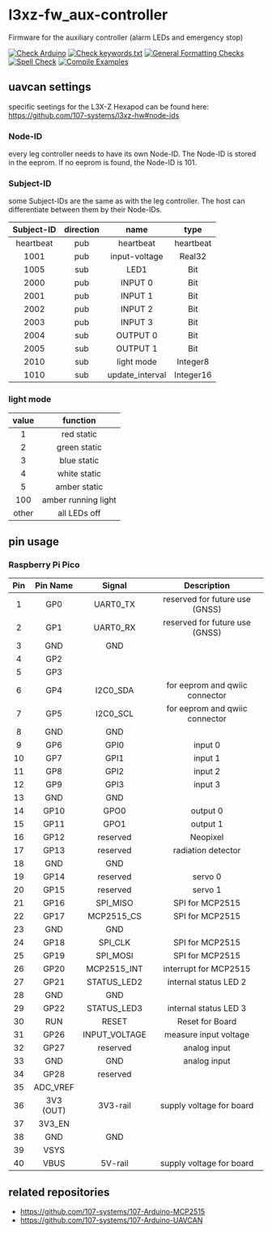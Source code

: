 # l3xz-fw_aux-controller
Firmware for the auxiliary controller (alarm LEDs and emergency stop)

[![Check Arduino](https://github.com/107-systems/l3xz-fw_aux-controller/actions/workflows/check-arduino.yml/badge.svg)](https://github.com/107-systems/l3xz-fw_aux-controller/actions/workflows/check-arduino.yml)
[![Check keywords.txt](https://github.com/107-systems/l3xz-fw_aux-controller/actions/workflows/check-keywords-txt.yml/badge.svg)](https://github.com/107-systems/l3xz-fw_aux-controller/actions/workflows/check-keywords-txt.yml)
[![General Formatting Checks](https://github.com/107-systems/l3xz-fw_aux-controller/workflows/General%20Formatting%20Checks/badge.svg)](https://github.com/107-systems/l3xz-fw_aux-controller/actions?workflow=General+Formatting+Checks)
[![Spell Check](https://github.com/107-systems/l3xz-fw_aux-controller/workflows/Spell%20Check/badge.svg)](https://github.com/107-systems/l3xz-fw_aux-controller/actions?workflow=Spell+Check)
[![Compile Examples](https://github.com/107-systems/l3xz-fw_aux-controller/workflows/Compile/badge.svg)](https://github.com/107-systems/l3xz-fw_aux-controller/actions?workflow=Compile)

## uavcan settings

specific seetings for the L3X-Z Hexapod can be found here: https://github.com/107-systems/l3xz-hw#node-ids

### Node-ID

every leg controller needs to have its own Node-ID. The Node-ID is stored in the eeprom. If no eeprom is found, the Node-ID is 101.

### Subject-ID

some Subject-IDs are the same as with the leg controller. The host can differentiate between them by their Node-IDs.

| **Subject-ID** | **direction** | **name**          | **type**    |
|:--------------:|:-------------:|:-----------------:|:-----------:|
| heartbeat      | pub           | heartbeat         | heartbeat   |
| 1001           | pub           | input-voltage     | Real32      |
| 1005           | sub           | LED1              | Bit         |
| 2000           | pub           | INPUT 0           | Bit         |
| 2001           | pub           | INPUT 1           | Bit         |
| 2002           | pub           | INPUT 2           | Bit         |
| 2003           | pub           | INPUT 3           | Bit         |
| 2004           | sub           | OUTPUT 0          | Bit         |
| 2005           | sub           | OUTPUT 1          | Bit         |
| 2010           | sub           | light mode        | Integer8    |
| 1010           | sub           | update_interval   | Integer16   |

### light mode

| **value** | **function**        |
|:---------:|:-------------------:|
| 1         | red static          |
| 2         | green static        |
| 3         | blue static         |
| 4         | white static        |
| 5         | amber static        |
| 100       | amber running light |
| other     | all LEDs off        |

## pin usage

### Raspberry Pi Pico 

| **Pin** | **Pin Name** | **Signal**    | **Description**                  |
|:-------:|:------------:|:-------------:|:--------------------------------:|
| 1       | GP0          | UART0_TX      | reserved for future use (GNSS)   |
| 2       | GP1          | UART0_RX      | reserved for future use (GNSS)   |
| 3       | GND          | GND           |                                  |
| 4       | GP2          |               |                                  |
| 5       | GP3          |               |                                  |
| 6       | GP4          | I2C0_SDA      | for eeprom and qwiic connector   |
| 7       | GP5          | I2C0_SCL      | for eeprom and qwiic connector   |
| 8       | GND          | GND           |                                  |
| 9       | GP6          | GPI0          | input 0                          |
| 10      | GP7          | GPI1          | input 1                          |
| 11      | GP8          | GPI2          | input 2                          |
| 12      | GP9          | GPI3          | input 3                          |
| 13      | GND          | GND           |                                  |
| 14      | GP10         | GPO0          | output 0                         |
| 15      | GP11         | GPO1          | output 1                         |
| 16      | GP12         | reserved      | Neopixel                         |
| 17      | GP13         | reserved      | radiation detector               |
| 18      | GND          | GND           |                                  |
| 19      | GP14         | reserved      | servo 0                          |
| 20      | GP15         | reserved      | servo 1                          |
| 21      | GP16         | SPI_MISO      | SPI for MCP2515                  |
| 22      | GP17         | MCP2515_CS    | SPI for MCP2515                  |
| 23      | GND          | GND           |                                  |
| 24      | GP18         | SPI_CLK       | SPI for MCP2515                  |
| 25      | GP19         | SPI_MOSI      | SPI for MCP2515                  |
| 26      | GP20         | MCP2515_INT   | interrupt for MCP2515            |
| 27      | GP21         | STATUS_LED2   | internal status LED 2            |
| 28      | GND          | GND           |                                  |
| 29      | GP22         | STATUS_LED3   | internal status LED 3            |
| 30      | RUN          | RESET         | Reset for Board                  |
| 31      | GP26         | INPUT_VOLTAGE | measure input voltage            |
| 32      | GP27         | reserved      | analog input                     |
| 33      | GND          | GND           | analog input                     |
| 34      | GP28         | reserved      |                                  |
| 35      | ADC_VREF     |               |                                  |
| 36      | 3V3 (OUT)    | 3V3-rail      | supply voltage for board         |
| 37      | 3V3_EN       |               |                                  |
| 38      | GND          | GND           |                                  |
| 39      | VSYS         |               |                                  |
| 40      | VBUS         | 5V-rail       | supply voltage for board         |

## related repositories
* https://github.com/107-systems/107-Arduino-MCP2515
* https://github.com/107-systems/107-Arduino-UAVCAN

